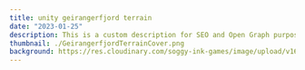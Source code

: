 ```yaml
---
title: unity geirangerfjord terrain
date: "2023-01-25"
description: This is a custom description for SEO and Open Graph purposes, rather than the default generated excerpt. Simply add a description field to the frontmatter.
thumbnail: ./GeirangerfjordTerrainCover.png
background: https://res.cloudinary.com/soggy-ink-games/image/upload/v1697642991/unity.png
---
```

